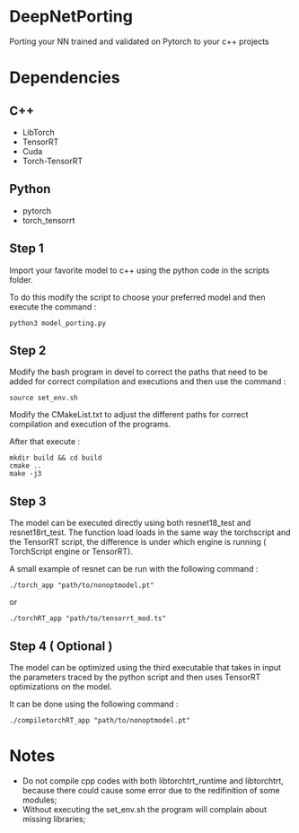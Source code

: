 # DeepNetPorting
Porting your NN trained and validated on Pytorch to your c++ projects

# Dependencies
## C++
- LibTorch
- TensorRT
- Cuda
- Torch-TensorRT

## Python
- pytorch
- torch_tensorrt

## Step 1
Import your favorite model to c++ using the python code in the scripts folder.

To do this modify the script to choose your preferred model and then execute the command :
```
python3 model_porting.py
```

## Step 2
Modify the bash program in devel to correct the paths that need to be added for correct compilation and executions and then use the command :
```
source set_env.sh
```

Modify the CMakeList.txt to adjust the different paths for correct compilation and execution of the programs.

After that execute :
```
mkdir build && cd build
cmake ..
make -j3
```

## Step 3
The model can be executed directly using both resnet18_test and resnet18rt_test. The function load loads in the same way the torchscript and the TensorRT script, the difference is under which engine is running ( TorchScript engine or TensorRT).


A small example of resnet can be run with the following command :
```
./torch_app "path/to/nonoptmodel.pt"
```
or
```
./torchRT_app "path/to/tensorrt_mod.ts"
```

## Step 4 ( Optional )
The model can be optimized using the third executable that takes in input the parameters traced by the python script and then uses TensorRT optimizations on the model.

It can be done using the following command :
```
./compiletorchRT_app "path/to/nonoptmodel.pt"
```

# Notes
- Do not compile cpp codes with both libtorchtrt_runtime and libtorchtrt, because there could cause some error due to the redifinition of some modules;
- Without executing the set_env.sh the program will complain about missing libraries;
